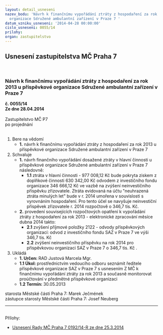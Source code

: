 ```yaml
---
layout: detail_usneseni
nazev_bodu: 'Návrh k finančnímu vypořádání ztráty z hospodaření za rok 2013 u příspěvkové
  organizace Sdružené ambulantní zařízení v Praze 7 '
datum_vzniku_usneseni: '2014-04-28 00:00:00'
cislo_usneseni: 0055/14
prilohy: 
organ: zastupitelstvo
---
```

<div id="ucUsn_pList" class="usn">
	<span><h2>Usnesení zastupitelstva MČ Praha 7 </h2>
<br></span><div class="standBody">
<span><h3>Návrh k finančnímu vypořádání ztráty z hospodaření za rok 2013 u příspěvkové organizace Sdružené ambulantní zařízení v Praze 7 </h3></span><div class="center">
		<strong>č. 0055/14</strong><br>
	</div>
<div class="center">
		<strong>Ze dne 28.04.2014</strong><br><br>
	</div>Zastupitelstvo MČ P7<br> po projednání<br><br><ol>
<li>Bere na vědomí<ul><li>
<strong>1.</strong> návrh k finančnímu vypořádání ztráty z hospodaření za rok 2013 u příspěvkové organizace Sdružené ambulantní zařízení v Praze 7 </li></ul>
</li>
<li>Schvaluje<ul>
<li>
<strong>1.</strong> návrh finančního vypořádání dosažené ztráty v hlavní činnosti u příspěvkové organizace Sdružené ambulantní zařízení v Praze 7 následovně:<ul><li>
<strong>1.1</strong> ztráta v hlavní činnosti                                 - 977 008,12  Kč bude pokryta ziskem z doplňkové činnosti                           630 342,00 Kč             odvodem z investičního fondu organizace        346 666,12 Kč                            ve vazbě na zvýšení neinvestičního příspěvku zřizovatele.                                           Ztráta evidovaná na účtu "neuhrazená ztráta minulých let" bude v r. 2014 umořena v souvislosti s vyrovnáním hospodaření. Pro tento účel se navyšuje neinvestiční příspěvek zřizovatele r. 2014 rozpočtově o 346,7 tis. Kč.          </li></ul>
</li>
<li>
<strong>2.</strong> provedení souvisejících rozpočtových opatření k vypořádání ztráty z hospodaření za rok 2013 - elektronické zpracování měsíce dubna 2014 takto:<ul>
<li>
<strong>2.1</strong> zvýšení příjmové položky 2122 - odvody příspěvkových organizací: odvod z investičního fondu SAZ v Praze 7 ve výši 346,7 tis. Kč</li>
<li>
<strong>2.2</strong> zvýšení neinvestičního příspěvku na rok 2014 pro příspěvkovou organizaci SAZ v Praze 7 o 346,7 tis. Kč        .  </li>
</ul>
</li>
</ul>
</li>
<li>Ukládá<ul>
<li>
<strong>1. Určen: </strong>RAD Justová Marcela Mgr.</li>
<li>
<strong>1.1 Úkol: </strong>prostřednictvím vedoucího odboru seznámit ředitele příspěvkové organizace SAZ v Praze 7 s usnesením Z MČ k finančnímu vypořádání ztráty za rok 2013 a současně monitorovat proúčtování v předmětné příspěvkové organizaci</li>
<li>
<strong>1.2 Termín: </strong>30.05.2013</li>
</ul>
</li>
</ol>starosta Městské části Praha 7: Marek Ječmének<br>zástupce starosty Městské části Praha 7: Josef Neuberg<hr>
<br>Přílohy: <ul>
<li><a href="/zdroj.aspx?typ=4&amp;id=55880&amp;sh=250852917" target="_blank" title="Soubor (.doc 34,5 kB)-nové okno">Usnesení Rady MČ Praha 7 0192/14-R ze dne 25.3.2014 </a></li> </ul>
</div>
</div>